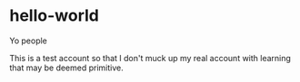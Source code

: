 # hello-world
Yo people

This is a test account so that I don't muck up my real account with learning that may be deemed primitive.
